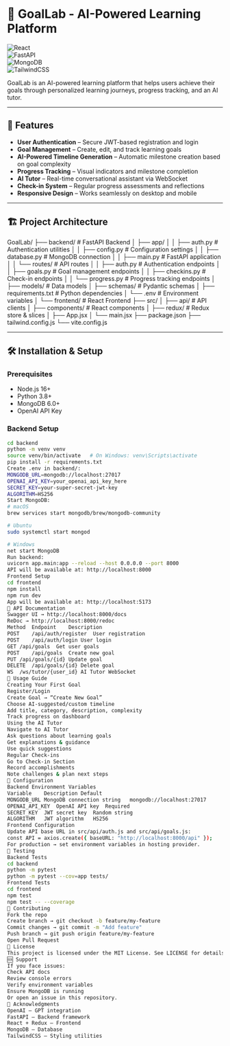 # 🎯 GoalLab - AI-Powered Learning Platform  

![React](https://img.shields.io/badge/React-18.2.0-blue)  
![FastAPI](https://img.shields.io/badge/FastAPI-0.104.1-green)  
![MongoDB](https://img.shields.io/badge/MongoDB-6.0-green)  
![TailwindCSS](https://img.shields.io/badge/TailwindCSS-3.3.0-blue)  

GoalLab is an AI-powered learning platform that helps users achieve their goals through personalized learning journeys, progress tracking, and an AI tutor.  

---

## 🚀 Features  
- **User Authentication** – Secure JWT-based registration and login  
- **Goal Management** – Create, edit, and track learning goals  
- **AI-Powered Timeline Generation** – Automatic milestone creation based on goal complexity  
- **Progress Tracking** – Visual indicators and milestone completion  
- **AI Tutor** – Real-time conversational assistant via WebSocket  
- **Check-in System** – Regular progress assessments and reflections  
- **Responsive Design** – Works seamlessly on desktop and mobile  

---

## 🏗️ Project Architecture  

GoalLab/
├── backend/ # FastAPI Backend
│ ├── app/
│ │ ├── auth.py # Authentication utilities
│ │ ├── config.py # Configuration settings
│ │ ├── database.py # MongoDB connection
│ │ ├── main.py # FastAPI application
│ │ └── routes/ # API routes
│ │ ├── auth.py # Authentication endpoints
│ │ ├── goals.py # Goal management endpoints
│ │ ├── checkins.py # Check-in endpoints
│ │ └── progress.py # Progress tracking endpoints
│ ├── models/ # Data models
│ ├── schemas/ # Pydantic schemas
│ ├── requirements.txt # Python dependencies
│ └── .env # Environment variables
│
└── frontend/ # React Frontend
├── src/
│ ├── api/ # API clients
│ ├── components/ # React components
│ ├── redux/ # Redux store & slices
│ ├── App.jsx
│ └── main.jsx
├── package.json
├── tailwind.config.js
└── vite.config.js

---

## 🛠️ Installation & Setup  

### Prerequisites  
- Node.js 16+  
- Python 3.8+  
- MongoDB 6.0+  
- OpenAI API Key  

### Backend Setup  
```bash
cd backend
python -m venv venv
source venv/bin/activate   # On Windows: venv\Scripts\activate
pip install -r requirements.txt
Create .env in backend/:
MONGODB_URL=mongodb://localhost:27017
OPENAI_API_KEY=your_openai_api_key_here
SECRET_KEY=your-super-secret-jwt-key
ALGORITHM=HS256
Start MongoDB:
# macOS
brew services start mongodb/brew/mongodb-community

# Ubuntu
sudo systemctl start mongod

# Windows
net start MongoDB
Run backend:
uvicorn app.main:app --reload --host 0.0.0.0 --port 8000
API will be available at: http://localhost:8000
Frontend Setup
cd frontend
npm install
npm run dev
App will be available at: http://localhost:5173
📖 API Documentation
Swagger UI → http://localhost:8000/docs
ReDoc → http://localhost:8000/redoc
Method	Endpoint	Description
POST	/api/auth/register	User registration
POST	/api/auth/login	User login
GET	/api/goals	Get user goals
POST	/api/goals	Create new goal
PUT	/api/goals/{id}	Update goal
DELETE	/api/goals/{id}	Delete goal
WS	/ws/tutor/{user_id}	AI Tutor WebSocket
🎯 Usage Guide
Creating Your First Goal
Register/Login
Create Goal → “Create New Goal”
Choose AI-suggested/custom timeline
Add title, category, description, complexity
Track progress on dashboard
Using the AI Tutor
Navigate to AI Tutor
Ask questions about learning goals
Get explanations & guidance
Use quick suggestions
Regular Check-ins
Go to Check-in Section
Record accomplishments
Note challenges & plan next steps
🔧 Configuration
Backend Environment Variables
Variable	Description	Default
MONGODB_URL	MongoDB connection string	mongodb://localhost:27017
OPENAI_API_KEY	OpenAI API key	Required
SECRET_KEY	JWT secret key	Random string
ALGORITHM	JWT algorithm	HS256
Frontend Configuration
Update API base URL in src/api/auth.js and src/api/goals.js:
const API = axios.create({ baseURL: "http://localhost:8000/api" });
For production → set environment variables in hosting provider.
🧪 Testing
Backend Tests
cd backend
python -m pytest
python -m pytest --cov=app tests/
Frontend Tests
cd frontend
npm test
npm test -- --coverage
🤝 Contributing
Fork the repo
Create branch → git checkout -b feature/my-feature
Commit changes → git commit -m "Add feature"
Push branch → git push origin feature/my-feature
Open Pull Request
📝 License
This project is licensed under the MIT License. See LICENSE for details.
🆘 Support
If you face issues:
Check API docs
Review console errors
Verify environment variables
Ensure MongoDB is running
Or open an issue in this repository.
🙏 Acknowledgments
OpenAI – GPT integration
FastAPI – Backend framework
React + Redux – Frontend
MongoDB – Database
TailwindCSS – Styling utilities
